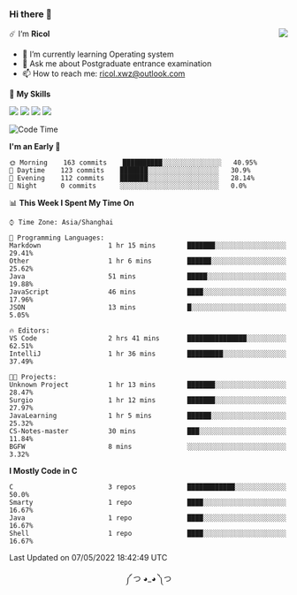 ### Hi there 👋

<a href="#">
  <img align="right" src="https://github-readme-stats.vercel.app/api?username=Ricolxwz&count_private=true&show_icons=true&theme=prussian" />
</a>

☄️ I‘m **Ricol**

- 🌱 I’m currently learning Operating system
- 💬 Ask me about Postgraduate entrance examination
- 📫 How to reach me: ricol.xwz@outlook.com

🌟 **My Skills**

![](https://img.shields.io/badge/-Git-000000?style=flat-square&logo=git&logoColor=fff)
![](https://img.shields.io/badge/-C-3e74a2?style=flat-square&logo=C&logoColor=fff)
![](https://img.shields.io/badge/-Python-4fc08d?style=flat-square&logo=python&logoColor=fff)
![](https://img.shields.io/badge/-java-ffa500?style=flat-square&logo=java&logoColor=fff)

<!--START_SECTION:waka-->
![Code Time](http://img.shields.io/badge/Code%20Time-0-blue)

**I'm an Early 🐤** 

```text
🌞 Morning    163 commits    ██████████░░░░░░░░░░░░░░░   40.95% 
🌆 Daytime    123 commits    ███████░░░░░░░░░░░░░░░░░░   30.9% 
🌃 Evening    112 commits    ███████░░░░░░░░░░░░░░░░░░   28.14% 
🌙 Night      0 commits      ░░░░░░░░░░░░░░░░░░░░░░░░░   0.0%

```


📊 **This Week I Spent My Time On** 

```text
⌚︎ Time Zone: Asia/Shanghai

💬 Programming Languages: 
Markdown                 1 hr 15 mins        ███████░░░░░░░░░░░░░░░░░░   29.41% 
Other                    1 hr 6 mins         ██████░░░░░░░░░░░░░░░░░░░   25.62% 
Java                     51 mins             █████░░░░░░░░░░░░░░░░░░░░   19.88% 
JavaScript               46 mins             ████░░░░░░░░░░░░░░░░░░░░░   17.96% 
JSON                     13 mins             █░░░░░░░░░░░░░░░░░░░░░░░░   5.05%

🔥 Editors: 
VS Code                  2 hrs 41 mins       ███████████████░░░░░░░░░░   62.51% 
IntelliJ                 1 hr 36 mins        █████████░░░░░░░░░░░░░░░░   37.49%

🐱‍💻 Projects: 
Unknown Project          1 hr 13 mins        ███████░░░░░░░░░░░░░░░░░░   28.47% 
Surgio                   1 hr 12 mins        ███████░░░░░░░░░░░░░░░░░░   27.97% 
JavaLearning             1 hr 5 mins         ██████░░░░░░░░░░░░░░░░░░░   25.32% 
CS-Notes-master          30 mins             ███░░░░░░░░░░░░░░░░░░░░░░   11.84% 
BGFW                     8 mins              ░░░░░░░░░░░░░░░░░░░░░░░░░   3.32%

```

**I Mostly Code in C** 

```text
C                        3 repos             ████████████░░░░░░░░░░░░░   50.0% 
Smarty                   1 repo              ████░░░░░░░░░░░░░░░░░░░░░   16.67% 
Java                     1 repo              ████░░░░░░░░░░░░░░░░░░░░░   16.67% 
Shell                    1 repo              ████░░░░░░░░░░░░░░░░░░░░░   16.67%

```



 Last Updated on 07/05/2022 18:42:49 UTC
<!--END_SECTION:waka-->

<div align="center">
༼ つ ◕_◕ ༽つ
</div>
